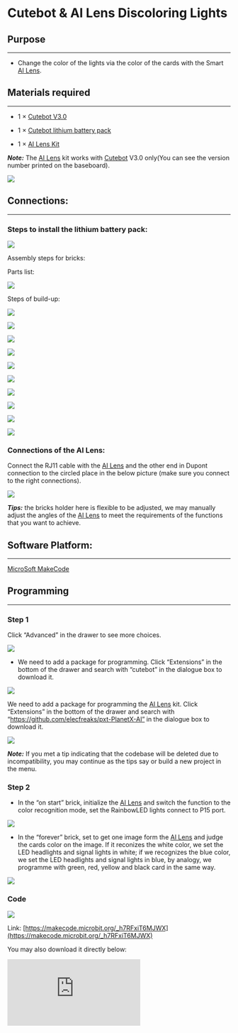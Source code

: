 # Cutebot & AI Lens Discoloring Lights

## Purpose
---
- Change the color of the lights via the color of the cards with the Smart [AI Lens](https://www.elecfreaks.com/elecfreaks-smart-ai-lens-kit.html).

## Materials required
---

- 1 × [Cutebot V3.0](https://www.elecfreaks.com/micro-bit-smart-cutebot.html)

- 1 × [Cutebot lithium battery pack](https://www.elecfreaks.com/cutebot-lithium-battery-pack.html)

- 1 × [AI Lens Kit](https://www.elecfreaks.com/elecfreaks-smart-ai-lens-kit.html)

***Note:*** The [AI Lens](https://www.elecfreaks.com/elecfreaks-smart-ai-lens-kit.html) kit works with [Cutebot](https://www.elecfreaks.com/micro-bit-smart-cutebot.html) V3.0 only(You can see the version number printed on the baseboard).

![](./images/cutebot-16-04.png)

## Connections:
---

### Steps to install the lithium battery pack:

![](./images/cutebot-step-01.png)

Assembly steps for bricks:

Parts list:

![](./images/cutebot-step-02.png)

Steps of build-up:

![](./images/cutebot-step-03.png)

![](./images/cutebot-step-04.png)

![](./images/cutebot-step-05.png)

![](./images/cutebot-step-06.png)

![](./images/cutebot-step-07.png)

![](./images/cutebot-step-08.png)

![](./images/cutebot-step-09.png)

![](./images/cutebot-step-10.png)

![](./images/cutebot-step-11.png)

![](./images/cutebot-step-12.png)


### Connections of the AI Lens:

Connect the RJ11 cable with the [AI Lens](https://www.elecfreaks.com/elecfreaks-smart-ai-lens-kit.html) and the other end in Dupont connection to the circled place in the below picture (make sure you connect to the right connections).

![](./images/cutebot-step-10.png)

***Tips:*** the bricks holder here is flexible to be adjusted, we may manually adjust the angles of the [AI Lens](https://www.elecfreaks.com/elecfreaks-smart-ai-lens-kit.html) to meet the requirements of the functions that you want to achieve.

## Software Platform:
---

[MicroSoft MakeCode](https://makecode.microbit.org/#)

## Programming
---

### Step 1

Click “Advanced” in the drawer to see more choices.

![](./images/cutebot-pk-1.png)

- We need to add a package for programming. Click “Extensions” in the bottom of the drawer and search with “cutebot” in the dialogue box to download it.

![](./images/cutebot-pk-11.png)


We need to add a package for programming the [AI Lens](https://www.elecfreaks.com/elecfreaks-smart-ai-lens-kit.html) kit. Click “Extensions” in the bottom of the drawer and search with “https://github.com/elecfreaks/pxt-PlanetX-AI” in the dialogue box to download it.

![](./images/cutebot-pk-12.png)

***Note:*** If you met a tip indicating that the codebase will be deleted due to incompatibility, you may continue as the tips say or build a new project in the menu.

###  Step 2

- In the “on start” brick, initialize the [AI Lens](https://www.elecfreaks.com/elecfreaks-smart-ai-lens-kit.html) and switch the function to the color recognition mode, set the RainbowLED lights connect to P15 port.

![](./images/case-18-01.png)

- In the “forever” brick, set to get one image form the [AI Lens](https://www.elecfreaks.com/elecfreaks-smart-ai-lens-kit.html) and judge the cards color on the image. If it reconizes the white color, we set the LED headlights and signal lights in white; if we recognizes the blue color, we set the LED headlights and signal lights in blue, by analogy, we programme with green, red, yellow and black card in the same way.

![](./images/case-18-02.png)

### Code

![](./images/case-18-03.png)

Link: [https://makecode.microbit.org/_h7RFxiT6MJWX](https://makecode.microbit.org/_h7RFxiT6MJWX)

You may also download it directly below:

<div
    style={{
        position: 'relative',
        paddingBottom: '60%',
        overflow: 'hidden',
    }}
>
    <iframe
        src="https://makecode.microbit.org/_h7RFxiT6MJWX"
        frameborder="0"
        sandbox="allow-popups allow-forms allow-scripts allow-same-origin"
        style={{
            position: 'absolute',
            width: '100%',
            height: '100%',
        }}
    />
</div>


## Result
---
- The lights change the color in accordance with the color of the cards.



## Exploration
---

## FAQ
---

## Relevant Files
---

